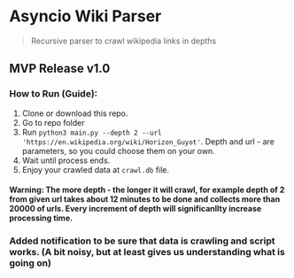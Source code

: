 # Asyncio Wiki Parser

> Recursive parser to crawl wikipedia links in depths

## MVP Release v1.0

### How to Run (Guide):

1. Clone or download this repo.
2. Go to repo folder
3. Run `python3 main.py --depth 2 --url 'https://en.wikipedia.org/wiki/Horizon_Guyot'`. Depth and url - are parameters, so you could choose them on your own.
4. Wait until process ends.
5. Enjoy your crawled data at `crawl.db` file.

#### Warning: The more depth - the longer it will crawl, for example depth of 2 from given url takes about 12 minutes to be done and collects more than 20000 of urls. Every increment of depth will significanllty increase processing time.

### Added notification to be sure that data is crawling and script works. (A bit noisy, but at least gives us understanding what is going on)